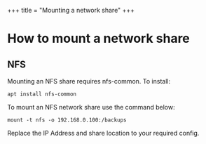+++
title = "Mounting a network share"
+++

# How to mount a network share

## NFS 
Mounting an NFS share requires nfs-common. To install:

```
apt install nfs-common
```

To mount an NFS network share use the command below:

```
mount -t nfs -o 192.168.0.100:/backups
```

Replace the IP Address and share location to your required config.
